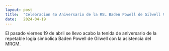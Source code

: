 ```yaml
---
layout: post
title:  "Celebracion 4o Aniversario de la RSL Baden Powell de Gilwell 9 #18"
date:   2024-04-19
---
```

El pasado viernes 19 de abril se llevo acabo la tenida de aniversario de la repetable logia simbolica Baden Powell de Gilwell con la asistencia del MRGM.
